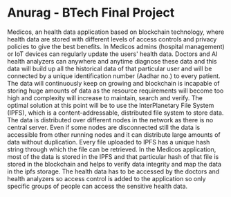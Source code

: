 # Anurag - BTech Final Project

Medicos, an health data application based on blockchain technology, where health data are stored with different levels of access controls and privacy policies to give the best benefits. In Medicos admins (hospital management) or IoT devices can regularly update the users' health data. Doctors and AI health analyzers can anywhere and anytime diagnose these data and this data will build up all the historical data of that particular user and will be connected by a unique identification number (Aadhar no.) to every patient. The data will continuously keep on growing and blockchain is incapable of storing huge amounts of data as the resource requirements will become too high and complexity will increase to maintain, search and verify. The optimal solution at this point will be to use the InterPlanetary File System (IPFS), which is a content-addressable, distributed file system to store data. The data is distributed over different nodes in the network as there is no central server. Even if some nodes are disconnected still the data is accessible from other running nodes and it can distribute large amounts of data without duplication. Every file uploaded to IPFS has a unique hash string through which the file can be retrieved. In the Medicos application, most of the data is stored in the IPFS and that particular hash of that file is stored in the blockchain and helps to verify data integrity and map the data in the ipfs storage. The health data has to be accessed by the doctors and health analyzers so access control is added to the application so only specific groups of people can access the sensitive health data.
